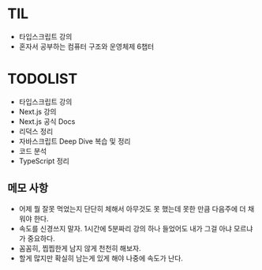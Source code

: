 # TIL

- 타입스크립트 강의
- 혼자서 공부하는 컴퓨터 구조와 운영체제 6챕터

# TODOLIST

- 타입스크립트 강의
- Next.js 강의
- Next.js 공식 Docs
- 리덕스 정리
- 자바스크립트 Deep Dive 복습 및 정리
- 코드 분석
- TypeScript 정리

## 메모 사항

- 어제 뭘 잘못 먹었는지 단단히 체해서 아무것도 못 했는데 못한 만큼 다음주에 더 채워야 한다.
- 속도를 신경쓰지 말자. 1시간에 5분짜리 강의 하나 들었어도 내가 그걸 아냐 모르냐가 중요하다.
- 꼼꼼히, 찝찝한게 남지 않게 천천히 해보자.
- 할게 많지만 확실히 남는게 있게 해야 나중에 속도가 난다.
